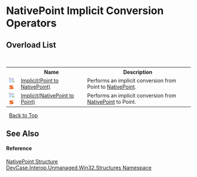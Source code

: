# NativePoint&nbsp;Implicit Conversion Operators
 


## Overload List
&nbsp;<table><tr><th></th><th>Name</th><th>Description</th></tr><tr><td>![Public operator](media/puboperator.gif "Public operator")![Static member](media/static.gif "Static member")</td><td><a href="M_DevCase_Interop_Unmanaged_Win32_Structures_NativePoint_op_Implicit_1">Implicit(Point to NativePoint)</a></td><td>
Performs an implicit conversion from Point to <a href="T_DevCase_Interop_Unmanaged_Win32_Structures_NativePoint">NativePoint</a>.</td></tr><tr><td>![Public operator](media/puboperator.gif "Public operator")![Static member](media/static.gif "Static member")</td><td><a href="M_DevCase_Interop_Unmanaged_Win32_Structures_NativePoint_op_Implicit">Implicit(NativePoint to Point)</a></td><td>
Performs an implicit conversion from <a href="T_DevCase_Interop_Unmanaged_Win32_Structures_NativePoint">NativePoint</a> to Point.</td></tr></table>&nbsp;
<a href="#nativepoint&nbsp;implicit-conversion-operators">Back to Top</a>

## See Also


#### Reference
<a href="T_DevCase_Interop_Unmanaged_Win32_Structures_NativePoint">NativePoint Structure</a><br /><a href="N_DevCase_Interop_Unmanaged_Win32_Structures">DevCase.Interop.Unmanaged.Win32.Structures Namespace</a><br />